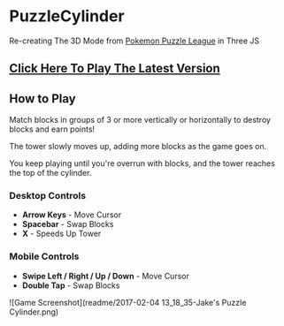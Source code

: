 # PuzzleCylinder
Re-creating The 3D Mode from [Pokemon Puzzle League](https://en.wikipedia.org/wiki/Pok%C3%A9mon_Puzzle_League) in Three JS

## [Click Here To Play The Latest Version](https://jakesiegers.github.io/PuzzleCylinder/)

## How to Play
Match blocks in groups of 3 or more vertically or horizontally to destroy blocks and earn points!

The tower slowly moves up, adding more blocks as the game goes on.

You keep playing until you're overrun with blocks, and the tower reaches the top of the cylinder.

### Desktop Controls
* **Arrow Keys** - Move Cursor 
* **Spacebar** - Swap Blocks
* **X** - Speeds Up Tower

### Mobile Controls
* **Swipe Left / Right / Up / Down** - Move Cursor
* **Double Tap** - Swap Blocks 

![Game Screenshot](readme/2017-02-04 13_18_35-Jake's Puzzle Cylinder.png)